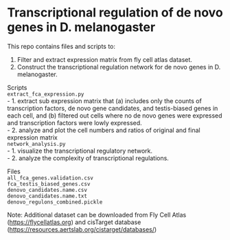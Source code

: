 # Transcriptional regulation of de novo genes in D. melanogaster

This repo contains files and scripts to:  
1. Filter and extract expression matrix from fly cell atlas dataset.
2. Construct the transcriptional regulation network for de novo genes in D. melanogaster.
  
Scripts  
`extract_fca_expression.py`  
    - 1. extract sub expression matrix that (a) includes only the counts of transcription factors, de novo gene candidates, and testis-biased genes in each cell, and (b) filtered out cells where no de novo genes were expressed and transcription factors were lowly expressed.  
    - 2. analyze and plot the cell numbers and ratios of original and final expression matrix  
`network_analysis.py`  
    - 1. visualize the transcriptional regulatory network.  
    - 2. analyze the complexity of transcriptional regulations.  
  
Files  
`all_fca_genes.validation.csv`  
`fca_testis_biased_genes.csv`  
`denovo_candidates.name.csv`  
`denovo_candidates.name.txt`  
`denovo_regulons_combined.pickle`  
  
Note: Additional dataset can be downloaded from Fly Cell Atlas (https://flycellatlas.org) and cisTarget database (https://resources.aertslab.org/cistarget/databases/)

